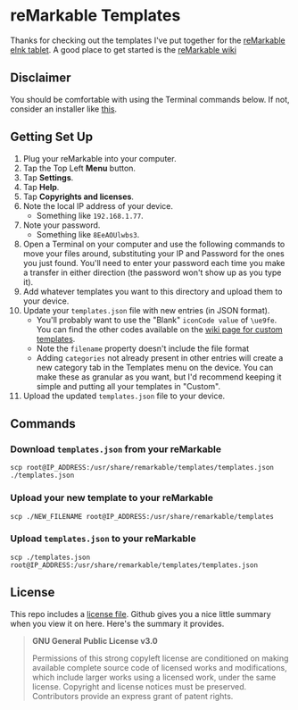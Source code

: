 # reMarkable Templates

Thanks for checking out the templates I've put together for the [reMarkable eInk tablet](https://remarkable.com/). A good place to get started is the [reMarkable wiki](https://remarkablewiki.com/)

## Disclaimer
You should be comfortable with using the Terminal commands below. If not, consider an installer like [this](https://www.einkpads.com/products/remarkable-template-installer-apple-computers).

## Getting Set Up

1. Plug your reMarkable into your computer.
2. Tap the Top Left **Menu** button.
3. Tap **Settings**.
4. Tap **Help**.
5. Tap **Copyrights and licenses**.
6. Note the local IP address of your device.
   - Something like `192.168.1.77`.
7. Note your password.
   - Something like `8EeAOUlwbs3`.
8. Open a Terminal on your computer and use the following commands to move your files around, substituting your IP and Password for the ones you just found. You'll need to enter your password each time you make a transfer in either direction (the password won't show up as you type it).
9. Add whatever templates you want to this directory and upload them to your device.
10. Update your `templates.json` file with new entries (in JSON format).
    - You'll probably want to use the "Blank" `iconCode value` of `\ue9fe`. You can find the other codes available on the [wiki page for custom templates](https://remarkablewiki.com/tips/templates).
    - Note the `filename` property doesn't include the file format
    - Adding `categories` not already present in other entries will create a new category tab in the Templates menu on the device. You can make these as granular as you want, but I'd recommend keeping it simple and putting all your templates in "Custom".
11. Upload the updated `templates.json` file to your device.

## Commands

### Download `templates.json` from your reMarkable

`scp root@IP_ADDRESS:/usr/share/remarkable/templates/templates.json ./templates.json`

### Upload your new template to your reMarkable

`scp ./NEW_FILENAME root@IP_ADDRESS:/usr/share/remarkable/templates`

### Upload `templates.json` to your reMarkable

`scp ./templates.json root@IP_ADDRESS:/usr/share/remarkable/templates/templates.json`

## License
This repo includes a [license file](https://github.com/scott-joe/remarkable-templates/blob/main/LICENSE). Github gives you a nice little summary when you view it on here. Here's the summary it provides.

>**GNU General Public License v3.0**
> 
> Permissions of this strong copyleft license are conditioned on making available complete source code of licensed works and modifications, which include larger works using a licensed work, under the same license. Copyright and license notices must be preserved. Contributors provide an express grant of patent rights.

